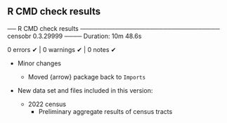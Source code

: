 ## R CMD check results

── R CMD check results ──────────────────────────────── censobr 0.3.29999 ────
Duration: 10m 48.6s

0 errors ✔ | 0 warnings ✔ | 0 notes ✔


* Minor changes
  * Moved {arrow} package back to `Imports`

* New data set and files included in this version:
  * 2022 census
    * Preliminary aggregate results of census tracts

